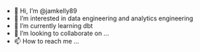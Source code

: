 - 👋 Hi, I’m @jamkelly89
- 👀 I’m interested in data engineering and analytics engineering
- 🌱 I’m currently learning dbt
- 💞️ I’m looking to collaborate on ...
- 📫 How to reach me ...

<!---
jamkelly89/jamkelly89 is a ✨ special ✨ repository because its `README.md` (this file) appears on your GitHub profile.
You can click the Preview link to take a look at your changes.
--->
